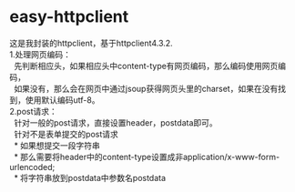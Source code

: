 # easy-httpclient
这是我封装的httpclient，基于httpclient4.3.2.<br>
1.处理网页编码：<br> 
&nbsp;&nbsp;先判断相应头，如果相应头中content-type有网页编码，那么编码使用网页编码，<br>
&nbsp;&nbsp;如果没有，那么会在网页中通过jsoup获得网页头里的charset，如果在没有找到，使用默认编码utf-8。<br>
2.post请求：<br>
&nbsp;&nbsp;针对一般的post请求，直接设置header，postdata即可。<br>
&nbsp;&nbsp;针对不是表单提交的post请求<br>
&nbsp;&nbsp;* 如果想提交一段字符串<br>
&nbsp;&nbsp;* 那么需要将header中的content-type设置成非application/x-www-form-urlencoded;<br>
&nbsp;&nbsp;* 将字符串放到postdata中参数名postdata<br>
